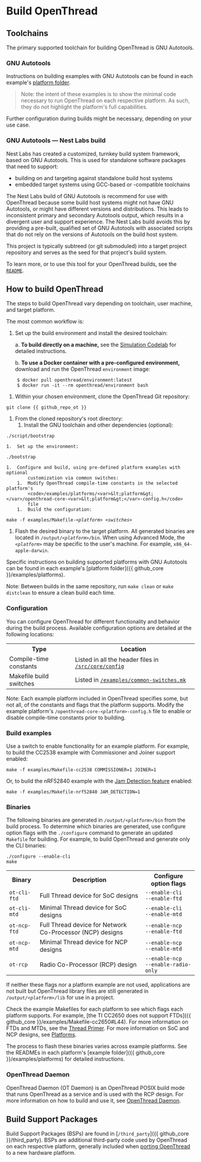 # Build OpenThread

## Toolchains

The primary supported toolchain for building OpenThread is GNU Autotools.

### GNU Autotools

Instructions on building examples with GNU Autotools can be found in each example's
[platform folder](https://github.com/openthread/openthread/tree/master/examples/platforms). 

> Note: the intent of these examples is to show the minimal code necessary to run OpenThread on each
respective platform. As such, they do not highlight the platform's full
capabilities.

Further configuration during builds might be necessary, depending on your use
case.

### GNU Autotools — Nest Labs build

Nest Labs has created a customized, turnkey build system framework, based on GNU
Autotools. This is used for standalone software packages that need to support:

-  building on and targeting against standalone build host systems
-  embedded target systems using GCC-based or -compatible toolchains

The Nest Labs build of GNU Autotools is recommend for use with OpenThread
because some build host systems might not have GNU Autotools, or might have
different versions and distributions. This leads to inconsistent primary and
secondary Autotools output, which results in a divergent user and support
experience. The Nest Labs build avoids this by providing a pre-built,
qualified set of GNU Autotools with associated scripts that do not rely on the
versions of Autotools on the build host system.

This project is typically subtreed (or git submoduled) into a target project
repository and serves as the seed for that project's build system.

To learn more, or to use this tool for your OpenThread builds, see the
[`README`](https://github.com/openthread/openthread/tree/master/third_party/nlbuild-autotools/repo).

## How to build OpenThread

The steps to build OpenThread vary depending on toolchain, user machine, and
target platform.

The most common workflow is:

1.  Set up the build environment and install the desired toolchain:

    a.  **To build directly on a machine,** see the [Simulation Codelab](https://openthread.io/codelabs/openthread-simulation-posix?index=..%2F..index#1)
        for detailed instructions.
        
    b.  **To use a Docker container with a pre-configured environment,**
        download and run the OpenThread `environment` image: 
   ```     
       $ docker pull openthread/environment:latest
       $ docker run -it --rm openthread/environment bash
   ``` 
1.  Within your chosen environment, clone the OpenThread Git repository:
<pre class="devsite-click-to-copy"><code class="devsite-terminal">git clone {{ github_repo_ot }}</code></pre>
1.  From the cloned repository's root directory:
    1.  Install the GNU toolchain and other dependencies (optional):
<pre class="devsite-click-to-copy"><code class="devsite-terminal">./script/bootstrap</code></pre>
    1.  Set up the environment:
<pre class="devsite-click-to-copy"><code class="devsite-terminal">./bootstrap</code></pre>
    1.  Configure and build, using pre-defined platform examples with optional
            customization via common switches:
        1.  Modify OpenThread compile-time constants in the selected platform's
            <code>/examples/platforms/<var>&lt;platform&gt;</var>/openthread-core-<var>&lt;platform&gt;</var>-config.h</code>
            file
        1.  Build the configuration:
<pre class="devsite-click-to-copy"><code class="devsite-terminal">make -f examples/Makefile-<var>&lt;platform&gt; &lt;switches&gt;</var></code></pre>
1.  Flash the desired binary to the target platform. All generated binaries are
    located in <code>/output/<var>&lt;platform&gt;</var>/bin</code>. When
    using Advanced Mode, the <code><var>&lt;platform&gt;</var></code> may
    be specific to the user's machine. For example, `x86_64-apple-darwin`.

Specific instructions on building supported platforms with GNU Autotools can be
found in each example's [platform folder]({{ github_core }}/examples/platforms).

Note: Between builds in the same repository, run `make clean` or
`make distclean` to ensure a clean build each time.

### Configuration

You can configure OpenThread for different functionality and behavior during the
build process. Available configuration options are detailed at the following
locations:

<table>
  <tbody>
    <tr>
      <th>Type</th><th>Location</th>
    </tr>
    <tr>
      <td>Compile-time constants</td><td>Listed in all the header files in <a href="{{ github_core }}/src/core/config"><code>/src/core/config</code></a></td>
    </tr>
    <tr>
      <td>Makefile build switches</td><td>Listed in <a href="{{ github_core }}/examples/common-switches.mk"><code>/examples/common-switches.mk</code></a></td>
    </tr>
  </tbody>
</table>

Note: Each example platform included in OpenThread specifies some, but not all,
of the constants and flags that the platform supports. Modify the example
platform's <code>/openthread-core-<var>&lt;platform&gt;</var>-config.h</code>
file to enable or disable compile-time constants prior to building.

### Build examples

Use a switch to enable functionality for an example platform. For example, to
build the CC2538 example with Commissioner and Joiner support enabled:

<pre class="devsite-click-to-copy"><code class="devsite-terminal">make -f examples/Makefile-cc2538 COMMISSIONER=1 JOINER=1</code></pre>

Or, to build the nRF52840 example with the [Jam Detection
feature](/guides/build/features/jam-detection) enabled:

<pre class="devsite-click-to-copy"><code class="devsite-terminal">make -f examples/Makefile-nrf52840 JAM_DETECTION=1</code></pre>

### Binaries

The following binaries are generated in
<code>/output/<var>&lt;platform&gt;</var>/bin</code> from the build process. To
determine which binaries are generated, use configure option flags with the
`./configure` command to generate an updated `Makefile` for building. For
example, to build OpenThread and generate only the CLI binaries:

<pre class="devsite-click-to-copy"><code class="devsite-terminal">./configure --enable-cli</code>
<code class="devsite-terminal">make</code></pre>

<table>
  <tbody>
    <tr>
      <th>Binary</th><th>Description</th><th>Configure option flags</th>
    </tr>
    <tr>
      <td><code>ot-cli-ftd</code></td>
      <td>Full Thread device for SoC designs</td>
      <td><code>--enable-cli</code><br><code>--enable-ftd</code></td>
    </tr>
    <tr>
      <td><code>ot-cli-mtd</code></td>
      <td>Minimal Thread device for SoC designs</td>
      <td><code>--enable-cli</code><br><code>--enable-mtd</code></td>
    </tr>
    <tr>
      <td><code>ot-ncp-ftd</code></td>
      <td>Full Thread device for Network Co-Processor (NCP) designs</td>
      <td><code>--enable-ncp</code><br><code>--enable-ftd</code></td>
    </tr>
    <tr>
      <td><code>ot-ncp-mtd</code></td>
      <td>Minimal Thread device for NCP designs</td>
      <td><code>--enable-ncp</code><br><code>--enable-mtd</code></td>
    </tr>
    <tr>
      <td><code>ot-rcp</code></td>
      <td>Radio Co-Processor (RCP) design</td>
      <td><code>--enable-ncp</code><br><code>--enable-radio-only</code></td>
    </tr>
  </tbody>
</table>

If neither these flags nor a platform example are not used, applications are not
built but OpenThread library files are still generated in
<code>/output/<var>&lt;platform&gt;</var>/lib</code> for use in a project.

Check the example Makefiles for each platform to see which flags each platform
supports. For example, [the TI CC2650 does not support
FTDs]({{ github_core }}/examples/Makefile-cc2650#L44). For more information on
FTDs and MTDs, see the
[Thread Primer](/guides/thread-primer/node-roles-and-types#device_types). For
more information on SoC and NCP designs, see [Platforms](/platforms/).

The process to flash these binaries varies across example platforms. See the
READMEs in each platform's
[example folder]({{ github_core }}/examples/platforms) for detailed
instructions.

### OpenThread Daemon

OpenThread Daemon (OT Daemon) is an OpenThread POSIX build mode that runs
OpenThread as a service and is used with the RCP design. For more information on
how to build and use it, see [OpenThread
Daemon](/platforms/co-processor/ot-daemon).

## Build Support Packages

Build Support Packages (BSPs)  are found in
[`/third_party`]({{ github_core }}/third_party). BSPs are additional third-party
code used by OpenThread on each respective platform, generally included when
[porting OpenThread](/guides/porting/) to a new hardware platform.

